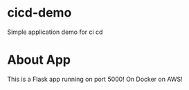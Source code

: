 # cicd-demo
Simple application demo for ci cd

# About App
This is a Flask app running on port 5000! On Docker on AWS!
